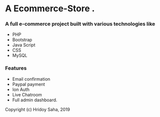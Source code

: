 # A Ecommerce-Store .

### A full e-commerce project built with various technologies like
 - PHP 
 - Bootstrap
 - Java Script
 - CSS
 - MySQL 
 
### Features 
- Email confirmation 
- Paypal payment 
- Ion Auth 
- Live Chatroom 
- Full admin dashboard.


Copyright (c) Hridoy Saha, 2019

